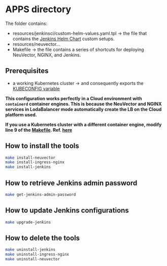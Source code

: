 # APPS directory

The folder contains:
- resources/jenkinsci/custom-helm-values.yaml.tpl -> the file that contains the [Jenkins Helm Chart](https://github.com/jenkinsci/helm-charts/blob/main/charts/jenkins/values.yaml) custom setups.
- resources/neuvector...
- Makefile -> the file contains a series of shortcuts for deploying NeuVector, NGINX, and Jenkins.

## Prerequisites

- a working Kubernetes cluster -> and consequently exports the [KUBECONFIG variable](https://kubernetes.io/docs/tasks/access-application-cluster/configure-access-multiple-clusters/#set-the-kubeconfig-environment-variable)

**This configuration works perfectly in a Cloud environment with `containerd` container engines. This is because the NeuVector and NGINX services in LodaBalancer mode automatically create the LB on the Cloud platform used.**

**If you use a Kubernetes cluster with a different container engine, modify line 9 of the [Makefile](./Makefile). Ref. [here](https://github.com/neuvector/neuvector-helm/blob/master/charts/core/values.yaml#L545C1-L545C12)**

## How to install the tools

```bash
make install-neuvector
make install-ingress-nginx
make install-jenkins
```

## How to retrieve Jenkins admin password

```bash
make get-jenkins-admin-password
```

## How to update Jenkins configurations

```bash
make upgrade-jenkins
```

## How to delete the tools

```bash
make uninstall-jenkins
make uninstall-ingress-nginx
make uninstall-neuvector
```
